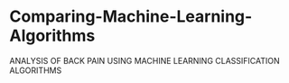 # Comparing-Machine-Learning-Algorithms
ANALYSIS OF BACK PAIN USING MACHINE LEARNING CLASSIFICATION ALGORITHMS
